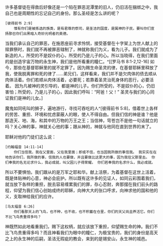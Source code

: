 <!--
天主教 捆绑人 返璞归真 不再是奴仆的心乃是儿子的心了 锡安山永生神的城邑 因信称义
-->

许多基督徒在得救后好像还是一个陷在罪恶泥潭里的旧人，仍旧活在捆绑之中，我自己也是周期性的忘记自己的身份。那么圣经是怎么讲的呢？

    [彼得前书 2:9]
        惟有你们是被拣选的族类，是有君尊的祭司，是圣洁的国度，是属神的子民，要叫你们宣扬那召你们出黑暗入奇妙光明者的美德。

当我们承认自己的罪恶，在施恩座前寻求怜悯，接受基督在十字架上为世人献上的赎罪祭时，我们就不再被罪恶辖制了，神就称我们为义，看为儿子。我们就成为了新造的人，所受的不是奴仆的心，所受的乃是儿子的心。所以当晓得，在我们里面的是创造宇宙万物的永生神，我们是他所看重的瞳仁。^[[罗马书 8:1-2,12-16] 如今，那些在基督耶稣里的就不定罪了。因为赐生命圣灵的律，在基督耶稣里释放了我，使我脱离罪和死的律了……弟兄们，这样看来，我们并不是欠肉体的债去顺从肉体活着。你们若顺从肉体活着，必要死；若靠着圣灵治死身体的恶行，必要活着。 因为凡被神的灵引导的，都是神的儿子。你们所受的，不是奴仆的心，仍旧害怕；所受的，乃是儿子的心，因此我们呼叫：“阿爸！父！” 圣灵与我们的心同证我们是神的儿女。]

魔鬼如同吼叫的狮子，遍地游行，寻找可吞吃的人^[彼得前书 5:8]，借着世上各样的劳苦、重担、环境和忧虑蒙蔽人的眼，使人不得自由。但我们信的神是谁？他是那造天、地、海，和其中的万物的万王之王；当信神，穹苍岂不是他一句话就立的吗？关心神的事，神就关心他的事；跟从神的，神就与他同在直到世界的末了。

耶稣对他的门徒们这么说：

    [约翰福音 14:11-14]
        你们当信我，我在父里面，父在我里面；即或不信，也当因我所做的事信我。 我实实在在地告诉你们，我所做的事，信我的人也要做，并且要做比这更大的事，因为我往父那里去。 你们奉我的名无论求什么，我必成就，叫父因儿子得荣耀。 你们若奉我的名求什么，我必成就。

所以不要惧怕，我们跟从的是万军之耶和华。献上活祭，为着基督在这世上活着，既是体贴神的心意，神必会庇护。所以既有这许多的见证人，如同云彩围着我们，就当放下各样的重担，脱去容易缠累我们的罪，存心忍耐，奔那摆在我们前头的路程，仰望为我们信心创始成终的耶稣，向神大大的张口呼求，向神求他的国和他的义，支取神给我们的应许。

    [马太福音 6:26]
        你们看那天上的飞鸟，也不种，也不收，也不积蓄在仓里，你们的天父尚且养活它。你们不比飞鸟贵重得多吗？

神既然如此地看重我们，赐下这权柄，就应该放下重担，仰望赐生命的神。我们不比飞鸟贵重得多吗？而且神看我们为眼中的瞳仁，为极宝贵的，我们的身份是高天之上的永生神的后嗣，圣洁无瑕疵的教会，来到的是锡安山，永生神的城邑。


<!--
赶鬼 创造万物的耶和华 撒旦的谎言 不得自由
渴望永生 跟从神，神会关心你的事 你且看天空的飞鸟
信心 为神而活 为神而做 支取神的应许
-->